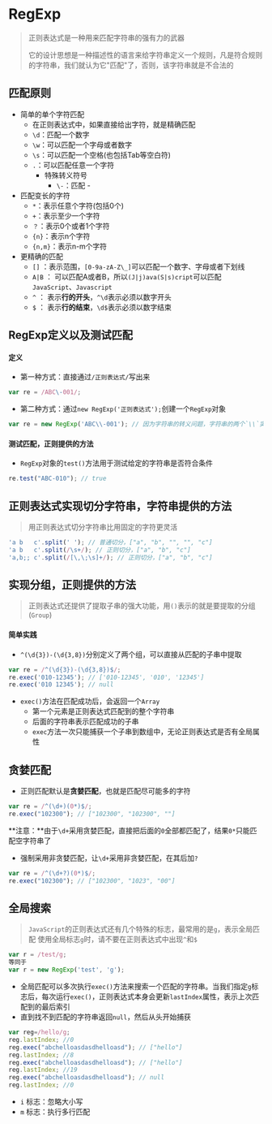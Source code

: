 # RegExp

> 正则表达式是一种用来匹配字符串的强有力的武器
> 
> 它的设计思想是一种描述性的语言来给字符串定义一个规则，凡是符合规则的字符串，我们就认为它"匹配"了，否则，该字符串就是不合法的

## 匹配原则

* 简单的单个字符匹配
	* 在正则表达式中，如果直接给出字符，就是精确匹配
	* `\d`：匹配一个数字
	* `\w`：可以匹配一个字母或者数字
	* `\s`：可以匹配一个空格(也包括Tab等空白符)
	* `.`：可以匹配任意一个字符
		* 特殊转义符号
			* `\-`：匹配 - 
* 匹配变长的字符
	* `*`：表示任意个字符(包括0个)
	* `+`：表示至少一个字符
	* `？`：表示0个或者1个字符
	* `{n}`：表示n个字符
	* `{n,m}`：表示n-m个字符
* 更精确的匹配
	* `[]` ：表示范围，`[0-9a-zA-Z\_]`可以匹配一个数字、字母或者下划线
	* `A|B` ： 可以匹配A或者B，所以`(J|j)ava(S|s)cript`可以匹配`JavaScript`、`Javascript`
	* `^` ： 表示**行的开头**，`^\d`表示必须以数字开头
	* `$` ： 表示**行的结束**，`\d$`表示必须以数字结束

## RegExp定义以及测试匹配

#### 定义

* 第一种方式：直接通过`/正则表达式/`写出来

```JavaScript
var re = /ABC\-001/;
```

* 第二种方式：通过`new RegExp('正则表达式');`创建一个`RegExp`对象

```JavaScript
var re = new RegExp('ABC\\-001'); // 因为字符串的转义问题，字符串的两个`\\`实际上是一个`\`
```

#### 测试匹配，正则提供的方法

* `RegExp`对象的`test()`方法用于测试给定的字符串是否符合条件

```JavaScript
re.test("ABC-010"); // true
```

## 正则表达式实现切分字符串，字符串提供的方法

> 用正则表达式切分字符串比用固定的字符更灵活

```JavaScript
'a b   c'.split(' '); // 普通切分，["a", "b", "", "", "c"]
'a b   c'.split(/\s+/); // 正则切分，["a", "b", "c"]
'a,b;; c'.split(/[\,\;\s]+/); // 正则切分，["a", "b", "c"]
```

## 实现分组，正则提供的方法

> 正则表达式还提供了提取子串的强大功能，用`()`表示的就是要提取的分组(`Group`)

#### 简单实践

* `^(\d{3})-(\d{3,8})`分别定义了两个组，可以直接从匹配的子串中提取

```JavaScript
var re = /^(\d{3})-(\d{3,8})$/;
re.exec('010-12345'); // ['010-12345', '010', '12345']
re.exec('010 12345'); // null
```

* `exec()`方法在匹配成功后，会返回一个`Array`
	* 第一个元素是正则表达式匹配到的整个字符串
	* 后面的字符串表示匹配成功的子串
	* `exec`方法一次只能捕获一个子串到数组中，无论正则表达式是否有全局属性

## 贪婪匹配

* 正则匹配默认是**贪婪匹配**，也就是匹配尽可能多的字符

```JavaScript
var re = /^(\d+)(0*)$/;
re.exec("102300"); // ["102300", "102300", ""]
```
**注意：**由于`\d+`采用贪婪匹配，直接把后面的`0`全部都匹配了，结果`0*`只能匹配空字符串了

* 强制采用非贪婪匹配，让`\d+`采用非贪婪匹配，在其后加`?`

```JavaScript
var re = /^(\d+?)(0*)$/;
re.exec("102300"); // ["102300", "1023", "00"]
```

## 全局搜索

> `JavaScript`的正则表达式还有几个特殊的标志，最常用的是`g`，表示全局匹配
> 使用全局标志`g`时，请不要在正则表达式中出现`^`和`$`

```JavaScript
var r = /test/g;
等同于
var r = new RegExp('test', 'g');
```

* 全局匹配可以多次执行`exec()`方法来搜索一个匹配的字符串。当我们指定`g`标志后，每次运行`exec()`，正则表达式本身会更新`lastIndex`属性，表示上次匹配到的最后索引
* 直到找不到匹配的字符串返回`null`，然后从头开始捕获

```JavaScript
var reg=/hello/g;
reg.lastIndex; //0
reg.exec("abchelloasdasdhelloasd"); // ["hello"]
reg.lastIndex; //8
reg.exec("abchelloasdasdhelloasd"); // ["hello"]
reg.lastIndex; //19
reg.exec("abchelloasdasdhelloasd"); // null
reg.lastIndex; //0
```

* `i` 标志：忽略大小写
* `m` 标志：执行多行匹配